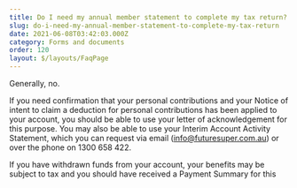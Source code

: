 ```yaml
---
title: Do I need my annual member statement to complete my tax return?
slug: do-i-need-my-annual-member-statement-to-complete-my-tax-return
date: 2021-06-08T03:42:03.000Z
category: Forms and documents
order: 120
layout: $/layouts/FaqPage
---
```

Generally, no. 

If you need confirmation that your personal contributions and your Notice of intent to claim a deduction for personal contributions has been applied to your account, you should be able to use your letter of acknowledgement for this purpose. You may also be able to use your Interim Account Activity Statement, which you can request via email ([info@futuresuper.com.au](mailto:info@futuresuper.com.au)) or over the phone on 1300 658 422.  

If you have withdrawn funds from your account, your benefits may be subject to tax and you should have received a Payment Summary for this